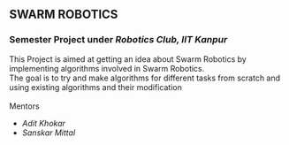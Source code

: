 ## SWARM ROBOTICS
### Semester Project under *Robotics Club, IIT Kanpur*<br>
This Project is aimed at getting an idea about Swarm Robotics by implementing algorithms involved in Swarm Robotics.  
The goal is to try and make algorithms for different tasks from scratch and using existing algorithms and their modification
<br><br>
Mentors
- *Adit Khokar* 
- *Sanskar Mittal*
